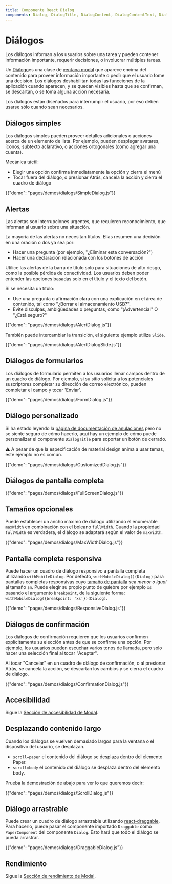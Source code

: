```yaml
---
title: Componente React Dialog
components: Dialog, DialogTitle, DialogContent, DialogContentText, DialogActions, Slide
---
```

# Diálogos

<p class="description">Los diálogos informan a los usuarios sobre una tarea y pueden contener información importante, requerir decisiones, o involucrar múltiples tareas.</p>

Un [Diálogo](https://material.io/design/components/dialogs.html)es una clase de [ventana modal](/utils/modal/) que aparece encima del contenido para proveer información importante o pedir que el usuario tome una decision. Los diálogos deshabilitan todas las funcciones de la aplicación cuando aparecen, y se quedan visibles hasta que se confirman, se descartan, o se toma alguna acción necesaria.

Los diálogos están diseñados para interrumpir el usuario, por eso deben usarse sólo cuando sean necesarios.

## Diálogos simples

Los diálogos simples pueden proveer detalles adicionales o acciones acerca de un elemento de lista. Por ejemplo, pueden desplegar avatares, íconos, subtexto aclarativo, o acciones ortogonales (como agregar una cuenta).

Mecánica táctil:

- Elegir una opción confirma inmediatamente la opción y cierra el menú
- Tocar fuera del diálogo, o presionar Atrás, cancela la acción y cierra el cuadro de diálogo

{{"demo": "pages/demos/dialogs/SimpleDialog.js"}}

## Alertas

Las alertas son interrupciones urgentes, que requieren reconocimiento, que informan al usuario sobre una situación.

La mayoría de las alertas no necesitan títulos. Ellas resumen una decisión en una oración o dos ya sea por:

- Hacer una pregunta (por ejemplo, "¿Eliminar esta conversación?")
- Hacer una declaración relacionada con los botones de acción

Utilice las alertas de la barra de título solo para situaciones de alto riesgo, como la posible pérdida de conectividad. Los usuarios deben poder entender las opciones basadas solo en el título y el texto del botón.

Si se necesita un título:

- Use una pregunta o afirmación clara con una explicación en el área de contenido, tal como "¿Borrar el almacenamiento USB?".
- Evite disculpas, ambigüedades o preguntas, como "¡Advertencia!" O "¿Está seguro?"

{{"demo": "pages/demos/dialogs/AlertDialog.js"}}

También puede intercambiar la transición, el siguiente ejemplo utiliza `Slide`.

{{"demo": "pages/demos/dialogs/AlertDialogSlide.js"}}

## Diálogos de formularios

Los diálogos de formulario permiten a los usuarios llenar campos dentro de un cuadro de diálogo. Por ejemplo, si su sitio solicita a los potenciales suscriptores completar su dirección de correo electrónico, pueden completar el campo y tocar 'Enviar'.

{{"demo": "pages/demos/dialogs/FormDialog.js"}}

## Diálogo personalizado

Si ha estado leyendo la [página de documentación de anulaciones](/customization/overrides/) pero no se siente seguro de cómo hacerlo, aquí hay un ejemplo de cómo puede personalizar el componente `DialogTitle` para soportar un botón de cerrado.

⚠️ A pesar de que la especificación de material design anima a usar temas, este ejemplo no es común.

{{"demo": "pages/demos/dialogs/CustomizedDialog.js"}}

## Diálogos de pantalla completa

{{"demo": "pages/demos/dialogs/FullScreenDialog.js"}}

## Tamaños opcionales

Puede establecer un ancho máximo de diálogo utilizando el enumerable `maxWidth` en combinación con el boleano `fullWidth`. Cuando la propiedad `fullWidth` es verdadera, el diálogo se adaptará según el valor de `maxWidth`.

{{"demo": "pages/demos/dialogs/MaxWidthDialog.js"}}

## Pantalla completa responsiva

Puede hacer un cuadro de diálogo responsivo a pantalla completa utilizando `withMobileDialog`. Por defecto, `withMobileDialog()(Dialog)` para pantallas completas responsivas cuyo [tamaño de pantalla](/layout/basics/) sea *menor o igual* al tamaño `sm`. Puede elegir su propio punto de quiebre por ejemplo `xs` pasando el argumento `breakpoint`, de la siguiente forma: `withMobileDialog({breakpoint: 'xs'})(Dialog)`.

{{"demo": "pages/demos/dialogs/ResponsiveDialog.js"}}

## Diálogos de confirmación

Los diálogos de confirmación requieren que los usuarios confirmen explícitamente su elección antes de que se confirme una opción. Por ejemplo, los usuarios pueden escuchar varios tonos de llamada, pero solo hacer una selección final al tocar "Aceptar".

Al tocar "Cancelar" en un cuadro de diálogo de confirmación, o al presionar Atrás, se cancela la acción, se descartan los cambios y se cierra el cuadro de diálogo.

{{"demo": "pages/demos/dialogs/ConfirmationDialog.js"}}

## Accesibilidad

Sigue la [Sección de accesibilidad de Modal](/utils/modal/#accessibility).

## Desplazando contenido largo

Cuando los diálogos se vuelven demasiado largos para la ventana o el dispositivo del usuario, se desplazan.

- `scroll=paper` el contenido del diálogo se desplaza dentro del elemento Paper.
- `scroll=body` el contenido del diálogo se desplaza dentro del elemento body.

Prueba la demostración de abajo para ver lo que queremos decir:

{{"demo": "pages/demos/dialogs/ScrollDialog.js"}}

## Diálogo arrastrable

Puede crear un cuadro de diálogo arrastrable utilizando [react-draggable](https://github.com/mzabriskie/react-draggable). Para hacerlo, puede pasar el componente importado `Draggable` como `PaperComponent` del componente `Dialog`. Esto hará que todo el diálogo se pueda arrastrar.

{{"demo": "pages/demos/dialogs/DraggableDialog.js"}}

## Rendimiento

Sigue la [Sección de rendimiento de Modal](/utils/modal/#performance).